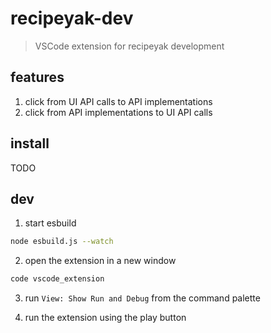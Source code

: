# recipeyak-dev

> VSCode extension for recipeyak development

## features

1. click from UI API calls to API implementations
2. click from API implementations to UI API calls

## install

TODO

## dev

1. start esbuild

```sh
node esbuild.js --watch
```

2. open the extension in a new window

```sh
code vscode_extension
```

3. run `View: Show Run and Debug` from the command palette

4. run the extension using the play button
